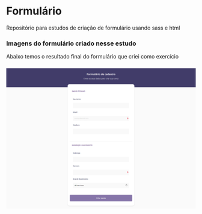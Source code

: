 # Formulário

Repositório para estudos de criação de formulário usando sass e html 

### Imagens do formulário criado nesse estudo
Abaixo temos o resultado final do formulário que criei como exercício
###
![Parte superior do formulário](img/tela-projeto.png)

